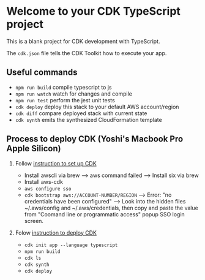 # Welcome to your CDK TypeScript project

This is a blank project for CDK development with TypeScript.

The `cdk.json` file tells the CDK Toolkit how to execute your app.

## Useful commands

- `npm run build` compile typescript to js
- `npm run watch` watch for changes and compile
- `npm run test` perform the jest unit tests
- `cdk deploy` deploy this stack to your default AWS account/region
- `cdk diff` compare deployed stack with current state
- `cdk synth` emits the synthesized CloudFormation template

## Process to deploy CDK (Yoshi's Macbook Pro Apple Silicon)

1. Follow [instruction to set up CDK](https://docs.aws.amazon.com/cdk/v2/guide/getting_started.html)

   - Install awscli via brew --> aws command failed --> Install six via brew
   - Install aws-cdk
   - `aws configure sso`
   - `cdk bootstrap aws://ACCOUNT-NUMBER/REGION` --> Error: "no credentials have been configured" --> Look into the hidden files ~/.aws/config and ~/.aws/credentials, then copy and paste the value from "Coomand line or programmatic access" popup SSO login screen.

2. Folow [instruction to deploy CDK](https://docs.aws.amazon.com/cdk/v2/guide/hello_world.html)
   - `cdk init app --language typescript`
   - `npm run build`
   - `cdk ls`
   - `cdk synth`
   - `cdk deploy`
